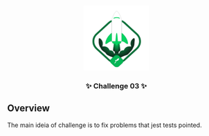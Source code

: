 <div align="center">
  <img src="https://raw.githubusercontent.com/tavareshenrique/ignite-reactjs/a11afefe824866f24dd3f9e1cc6e6e9530376ad1/%40assets/img/logo.svg" width="150" height="150">
  <h3>✨ Challenge 03 ✨</h3>
</div>

<div class="overview">
  <h2> Overview </h1>
  <p>The main ideia of challenge is to fix problems that jest tests pointed.</p>
</div>
